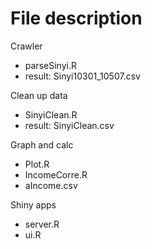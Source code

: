 # File description <br/>
Crawler 
* parseSinyi.R 
* result: Sinyi10301_10507.csv

Clean up data 
* SinyiClean.R 
* result: SinyiClean.csv

Graph and calc
* Plot.R
* IncomeCorre.R
* aIncome.csv

Shiny apps
* server.R
* ui.R 
